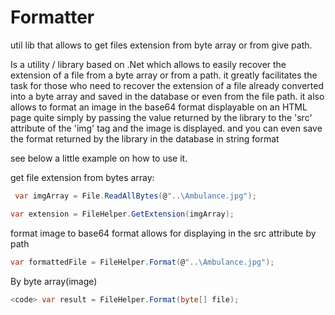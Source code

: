 # Formatter
util lib that allows to get files extension from byte array or from give path.

Is a utility / library based on .Net which allows to easily recover the extension of a file from a byte array or from a path. it greatly facilitates the task for those who need to recover the extension of a file already converted into a byte array and saved in the database or even from the file path.
it also allows to format an image in the base64 format displayable on an HTML page quite simply by passing the value returned by the library to the 'src' attribute of the 'img' tag and the image is displayed.
and you can even save the format returned by the library in the database in string format

see below a little example on how to use it.

get file extension from bytes array:

```C#
 var imgArray = File.ReadAllBytes(@"..\Ambulance.jpg");
```
 ```C#
 var extension = FileHelper.GetExtension(imgArray);
 ```
 
 format image to base64 format allows for displaying in the src attribute by path 
   
   ```C#
   var formattedFile = FileHelper.Format(@"..\Ambulance.jpg");
   ```
   
   By byte array(image)
   ```C#
   <code> var result = FileHelper.Format(byte[] file);
   ```
